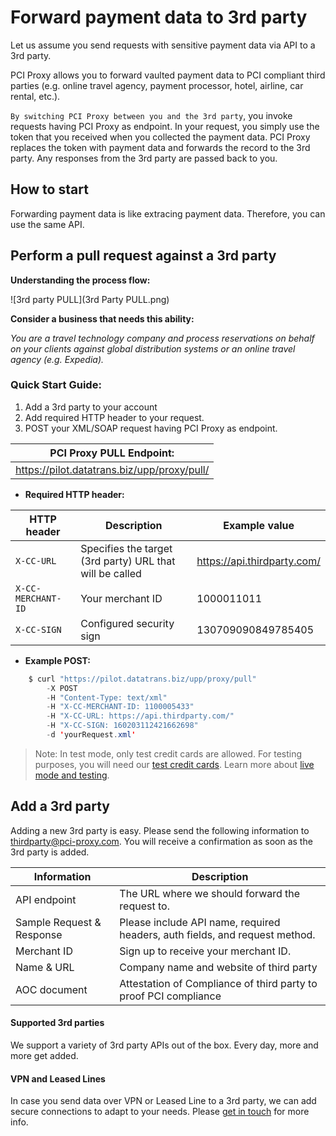 # Forward payment data to 3rd party

Let us assume you send requests with sensitive payment data via API to a 3rd party.

PCI Proxy allows you to forward vaulted payment data to PCI compliant third parties (e.g. online travel agency, payment processor, hotel, airline, car rental, etc.). 

`By switching PCI Proxy between you and the 3rd party`, you invoke requests having PCI Proxy as endpoint. In your request, you simply use the token that you received when you collected the payment data. PCI Proxy replaces the token with payment data and forwards the record to the 3rd party. Any responses from the 3rd party are passed back to you. 

## How to start

Forwarding payment data is like extracing payment data. Therefore, you can use the same API.


## Perform a pull request against a 3rd party

**Understanding the process flow:**

![3rd party PULL](3rd Party PULL.png)

**Consider a business that needs this ability:**

*You are a travel technology company and process reservations on behalf on your clients against global distribution systems or an online travel agency (e.g. Expedia).*

### Quick Start Guide:

1. Add a 3rd party to your account
2. Add required HTTP header to your request.
3. POST your XML/SOAP request having PCI Proxy as endpoint.


| **PCI Proxy PULL Endpoint:** |
| -- |
| https://pilot.datatrans.biz/upp/proxy/pull/|

- **Required HTTP header:**


| HTTP header      | Description                                                        | Example value
| -------------- | -------------------------------------------------------------------| ---
| `X-CC-URL` | Specifies the target (3rd party) URL that will be called | https://api.thirdparty.com/
| `X-CC-MERCHANT-ID` | Your merchant ID | 1000011011
| `X-CC-SIGN` | Configured security sign | 130709090849785405
            

- **Example POST:**

```java
    $ curl "https://pilot.datatrans.biz/upp/proxy/pull" 
        -X POST 
        -H "Content-Type: text/xml" 
        -H "X-CC-MERCHANT-ID: 1100005433" 
        -H "X-CC-URL: https://api.thirdparty.com/" 
        -H "X-CC-SIGN: 160203112421662698" 
        -d 'yourRequest.xml'
```

> Note: In test mode, only test credit cards are allowed. For testing purposes, you will need our [test credit cards](https://www.datatrans.ch/showcase/test-cc-numbers). Learn more about [live mode and testing](live_mode-test.html).

## Add a 3rd party

Adding a new 3rd party is easy. Please send the following information to [thirdparty@pci-proxy.com](mailto:thirdparty@pci-proxy.com). You will receive a confirmation as soon as the 3rd party is added.

|Information| Description   |
|---|---|
|API endpoint|The URL where we should forward the request to.|
|Sample Request & Response|Please include API name, required headers, auth fields, and request method.|
| Merchant ID | Sign up to receive your merchant ID.| 
| Name & URL | Company name and website of third party |
| AOC document| Attestation of Compliance of third party to proof PCI compliance |


#### Supported 3rd parties

We support a variety of 3rd party APIs out of the box. Every day, more and more get added.

#### VPN and Leased Lines

In case you send data over VPN or Leased Line to a 3rd party, we can add secure connections to adapt to your needs. Please [get in touch](start@pci-proxy.com) for more info.